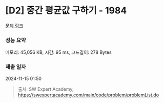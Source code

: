 # [D2] 중간 평균값 구하기 - 1984 

[문제 링크](https://swexpertacademy.com/main/code/problem/problemDetail.do?contestProbId=AV5Pw_-KAdcDFAUq) 

### 성능 요약

메모리: 45,056 KB, 시간: 95 ms, 코드길이: 278 Bytes

### 제출 일자

2024-11-15 01:50



> 출처: SW Expert Academy, https://swexpertacademy.com/main/code/problem/problemList.do